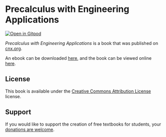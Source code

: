 # Precalculus with Engineering Applications

[![Open in Gitpod](https://gitpod.io/button/open-in-gitpod.svg)](https://gitpod.io/from-referrer/)

_Precalculus with Engineering Applications_ is a book that was published on [cnx.org](https://cnx.org/).

An ebook can be downloaded [here](https://github.com/cnx-user-books/cnxbook-review-of-algebra/releases/latest), and the book can be viewed online [here](https://github.com/cnx-user-books/cnxbook-review-of-algebra/releases/latest).

## License
This book is available under the [Creative Commons Attribution License](./LICENSE) license.

## Support
If you would like to support the creation of free textbooks for students, your [donations are welcome](https://riceconnect.rice.edu/donation/support-openstax-banner).
